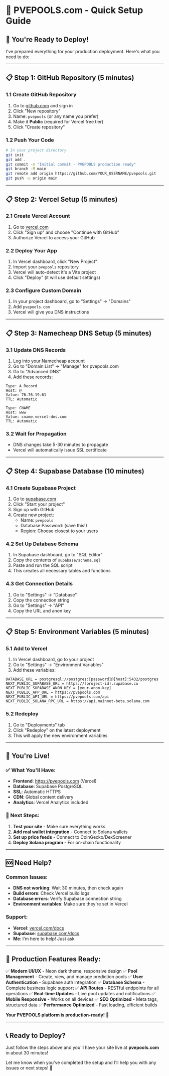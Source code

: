 # 🚀 PVEPOOLS.com - Quick Setup Guide

## 🎯 **You're Ready to Deploy!**

I've prepared everything for your production deployment. Here's what you need to do:

---

## 📋 **Step 1: GitHub Repository (5 minutes)**

### **1.1 Create GitHub Repository**
1. Go to [github.com](https://github.com) and sign in
2. Click "New repository"
3. Name: `pvepools` (or any name you prefer)
4. Make it **Public** (required for Vercel free tier)
5. Click "Create repository"

### **1.2 Push Your Code**
```bash
# In your project directory
git init
git add .
git commit -m "Initial commit - PVEPOOLS production ready"
git branch -M main
git remote add origin https://github.com/YOUR_USERNAME/pvepools.git
git push -u origin main
```

---

## 📋 **Step 2: Vercel Setup (5 minutes)**

### **2.1 Create Vercel Account**
1. Go to [vercel.com](https://vercel.com)
2. Click "Sign up" and choose "Continue with GitHub"
3. Authorize Vercel to access your GitHub

### **2.2 Deploy Your App**
1. In Vercel dashboard, click "New Project"
2. Import your `pvepools` repository
3. Vercel will auto-detect it's a Vite project
4. Click "Deploy" (it will use default settings)

### **2.3 Configure Custom Domain**
1. In your project dashboard, go to "Settings" → "Domains"
2. Add `pvepools.com`
3. Vercel will give you DNS instructions

---

## 📋 **Step 3: Namecheap DNS Setup (5 minutes)**

### **3.1 Update DNS Records**
1. Log into your Namecheap account
2. Go to "Domain List" → "Manage" for pvepools.com
3. Go to "Advanced DNS"
4. Add these records:

```
Type: A Record
Host: @
Value: 76.76.19.61
TTL: Automatic

Type: CNAME
Host: www
Value: cname.vercel-dns.com
TTL: Automatic
```

### **3.2 Wait for Propagation**
- DNS changes take 5-30 minutes to propagate
- Vercel will automatically issue SSL certificate

---

## 📋 **Step 4: Supabase Database (10 minutes)**

### **4.1 Create Supabase Project**
1. Go to [supabase.com](https://supabase.com)
2. Click "Start your project"
3. Sign up with GitHub
4. Create new project:
   - Name: `pvepools`
   - Database Password: (save this!)
   - Region: Choose closest to your users

### **4.2 Set Up Database Schema**
1. In Supabase dashboard, go to "SQL Editor"
2. Copy the contents of `supabase/schema.sql`
3. Paste and run the SQL script
4. This creates all necessary tables and functions

### **4.3 Get Connection Details**
1. Go to "Settings" → "Database"
2. Copy the connection string
3. Go to "Settings" → "API"
4. Copy the URL and anon key

---

## 📋 **Step 5: Environment Variables (5 minutes)**

### **5.1 Add to Vercel**
1. In Vercel dashboard, go to your project
2. Go to "Settings" → "Environment Variables"
3. Add these variables:

```
DATABASE_URL = postgresql://postgres:[password]@[host]:5432/postgres
NEXT_PUBLIC_SUPABASE_URL = https://[project-id].supabase.co
NEXT_PUBLIC_SUPABASE_ANON_KEY = [your-anon-key]
NEXT_PUBLIC_APP_URL = https://pvepools.com
NEXT_PUBLIC_API_URL = https://pvepools.com/api
NEXT_PUBLIC_SOLANA_RPC_URL = https://api.mainnet-beta.solana.com
```

### **5.2 Redeploy**
1. Go to "Deployments" tab
2. Click "Redeploy" on the latest deployment
3. This will apply the new environment variables

---

## 🎉 **You're Live!**

### **✅ What You'll Have:**
- **Frontend**: https://pvepools.com (Vercel)
- **Database**: Supabase PostgreSQL
- **SSL**: Automatic HTTPS
- **CDN**: Global content delivery
- **Analytics**: Vercel Analytics included

### **🔧 Next Steps:**
1. **Test your site** - Make sure everything works
2. **Add real wallet integration** - Connect to Solana wallets
3. **Set up price feeds** - Connect to CoinGecko/DexScreener
4. **Deploy Solana program** - For on-chain functionality

---

## 🆘 **Need Help?**

### **Common Issues:**
- **DNS not working**: Wait 30 minutes, then check again
- **Build errors**: Check Vercel build logs
- **Database errors**: Verify Supabase connection string
- **Environment variables**: Make sure they're set in Vercel

### **Support:**
- **Vercel**: [vercel.com/docs](https://vercel.com/docs)
- **Supabase**: [supabase.com/docs](https://supabase.com/docs)
- **Me**: I'm here to help! Just ask

---

## 🚀 **Production Features Ready:**

✅ **Modern UI/UX** - Neon dark theme, responsive design
✅ **Pool Management** - Create, view, and manage prediction pools
✅ **User Authentication** - Supabase auth integration
✅ **Database Schema** - Complete business logic support
✅ **API Routes** - RESTful endpoints for all operations
✅ **Real-time Updates** - Live pool updates and notifications
✅ **Mobile Responsive** - Works on all devices
✅ **SEO Optimized** - Meta tags, structured data
✅ **Performance Optimized** - Fast loading, efficient builds

**Your PVEPOOLS platform is production-ready!** 🎊

---

## 📞 **Ready to Deploy?**

Just follow the steps above and you'll have your site live at **pvepools.com** in about 30 minutes!

Let me know when you've completed the setup and I'll help you with any issues or next steps! 🚀
